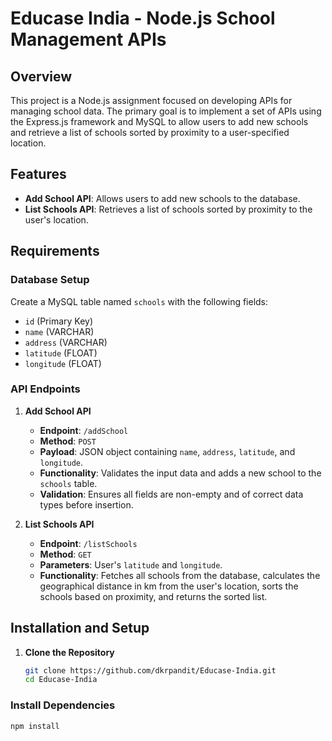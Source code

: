 # Educase India - Node.js School Management APIs

## Overview

This project is a Node.js assignment focused on developing APIs for managing school data. The primary goal is to implement a set of APIs using the Express.js framework and MySQL to allow users to add new schools and retrieve a list of schools sorted by proximity to a user-specified location.

## Features

- **Add School API**: Allows users to add new schools to the database.
- **List Schools API**: Retrieves a list of schools sorted by proximity to the user's location.

## Requirements

### Database Setup

Create a MySQL table named `schools` with the following fields:

- `id` (Primary Key)
- `name` (VARCHAR)
- `address` (VARCHAR)
- `latitude` (FLOAT)
- `longitude` (FLOAT)

### API Endpoints

1. **Add School API**

   - **Endpoint**: `/addSchool`
   - **Method**: `POST`
   - **Payload**: JSON object containing `name`, `address`, `latitude`, and `longitude`.
   - **Functionality**: Validates the input data and adds a new school to the `schools` table.
   - **Validation**: Ensures all fields are non-empty and of correct data types before insertion.

2. **List Schools API**

   - **Endpoint**: `/listSchools`
   - **Method**: `GET`
   - **Parameters**: User's `latitude` and `longitude`.
   - **Functionality**: Fetches all schools from the database, calculates the geographical distance in km from the user's location, sorts the schools based on proximity, and returns the sorted list.

## Installation and Setup

1. **Clone the Repository**
   ```bash
   git clone https://github.com/dkrpandit/Educase-India.git
   cd Educase-India

### Install Dependencies
```bash
npm install
